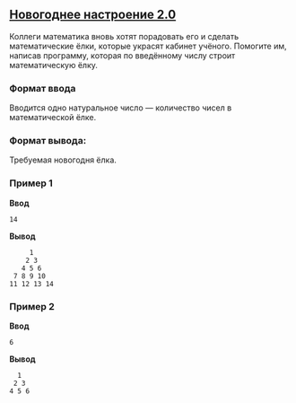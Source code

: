 ## [Новогоднее настроение 2.0](../../../solutions/2.4/24_r.py)

Коллеги математика вновь хотят порадовать его и сделать математические ёлки, которые украсят кабинет учёного.
Помогите им, написав программу, которая по введённому числу строит математическую ёлку.

### Формат ввода

Вводится одно натуральное число — количество чисел в математической ёлке.

### Формат вывода:

Требуемая новогодня ёлка.

### Пример 1

**Ввод**
```plaintext
14
```

**Вывод**
```plaintext
     1     
    2 3    
   4 5 6   
 7 8 9 10  
11 12 13 14
```

### Пример 2

**Ввод**
```plaintext
6
```

**Вывод**
```plaintext
  1  
 2 3 
4 5 6
```